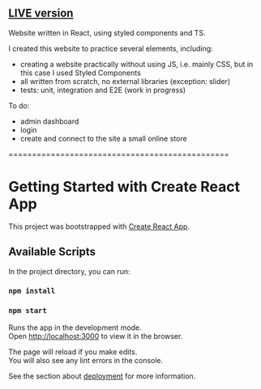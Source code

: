 <a href="https://kkinod.github.io/Mr-WoodenFloor__WebPage-React/">LIVE version</a>
--------------------------

Website written in React, using styled components and TS.

I created this website to practice several elements, including:
- creating a website practically without using JS, i.e. mainly CSS, but in this case I used Styled Components
- all written from scratch, no external libraries (exception: slider)
- tests: unit, integration and E2E (work in progress)


To do:
- admin dashboard
- login
- create and connect to the site a small online store


===============================================

# Getting Started with Create React App

This project was bootstrapped with [Create React App](https://github.com/facebook/create-react-app).

## Available Scripts

In the project directory, you can run:

### `npm install`
### `npm start`

Runs the app in the development mode.\
Open [http://localhost:3000](http://localhost:3000) to view it in the browser.

The page will reload if you make edits.\
You will also see any lint errors in the console.

See the section about [deployment](https://facebook.github.io/create-react-app/docs/deployment) for more information.
